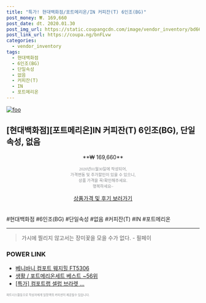 ```yaml
--- 
title: "특가! 현대백화점/포트메리온/IN 커피잔(T) 6인조(BG)" 
post_money: ₩. 169,660 
post_date: dt. 2020.01.30 
post_img_url: https://static.coupangcdn.com/image/vendor_inventory/bd66/8060613478d6287cf49550e91d21db8f310f2a985377e3dce3489181100f.jpg 
post_link_url: https://coupa.ng/bnFLvw 
categories: 
  - vendor_inventory 
tags: 
  - 현대백화점 
  - 6인조(BG) 
  - 단일속성 
  - 없음 
  - 커피잔(T) 
  - IN 
  - 포트메리온 
--- 
```

[![foo](https://static.coupangcdn.com/image/vendor_inventory/bd66/8060613478d6287cf49550e91d21db8f310f2a985377e3dce3489181100f.jpg)](https://coupa.ng/bnFLvw) 

## [현대백화점][포트메리온]IN 커피잔(T) 6인조(BG), 단일속성, 없음 
<p style="text-align: center;">**₩ 169,660**</p> 
<p style="text-align: center;"><span style="color: #898c8f; font-family: Georgia,Times,serif; font-size: 0.75em;">2020년01월30일에 작성되어, <br>가격변동 및 추가할인이 있을 수 있으니,<br> 상품 가격을 꼭!확인해주세요.<br>행복하세요~</span> 
</p>	 
<div markdown="0" style="text-align: center;"><a href="https://coupa.ng/bnFLvw" class="btn btn--success">상품가격 및 후기 보러가기</a></div> 
<br><br> 
  #현대백화점 #6인조(BG) #단일속성 #없음 #커피잔(T) #IN #포트메리온 
<hr> 

> 가시에 찔리지 않고서는 장미꽃을 모을 수가 없다. - 필페이 


### POWER LINK

* <a href="https://blog.naver.com/santokki14/221786646129" target="_blank">베니바니 컴포트 웨지힐 FT5306</a>
* <a href="https://blog.naver.com/santokki14/221782874841" target="_blank">생활 / 포트메리온세트 베스트 ~56위</a>
* <a href="https://blog.naver.com/santokki14/221789359345" target="_blank">[특가] 컴포트랩 셀럽 브라렛 ...</a>

<span style="color: #898c8f; font-family: Georgia,Times,serif; font-size: 0.55em;">파트너스활동으로 작성자에게 일정액의 커미션이 제공될수 있습니다.</span> 

